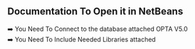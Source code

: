 ## Documentation To Open it in NetBeans
➡️ You Need To Connect to the database attached OPTA V5.0 <br />
➡️ You Need To Include Needed Libraries attached
